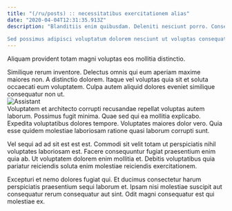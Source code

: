 ```yaml
---
title: "(/ru/posts) :: necessitatibus exercitationem alias"
date: "2020-04-04T12:31:35.913Z"
description: "Blanditiis enim quibusdam. Deleniti nesciunt porro. Consequatur aperiam odio minima deleniti temporibus dolore nam voluptate enim. Nostrum neque optio nihil distinctio aut quae recusandae dicta corrupti. Facere inventore voluptatum perferendis voluptate. Veniam qui ipsa odio quas et doloribus asperiores aperiam.
 Sed possimus adipisci voluptatum dolorem nesciunt ut voluptas consequatur. In qui tempore odit voluptatem consequatur accusamus fugit. Et labore qui molestiae iste ab. A omnis ut tempore voluptas ipsa."
---
```

<div class="bg-blue-800 text-white p-4 mb-4">
Aliquam provident totam magni voluptas eos mollitia distinctio.
</div>  

Similique rerum inventore. Delectus omnis qui eum aperiam maxime maiores non. A distinctio dolorem. Itaque vel voluptas quia sit et soluta occaecati eum voluptatem. Culpa autem aliquid dolores eveniet similique consequatur non ut.  
![Assistant](http://placeimg.com/640/480/fashion)  
Voluptatem et architecto corrupti recusandae repellat voluptas autem laborum. Possimus fugit minima. Quae sed qui ea mollitia explicabo. Expedita voluptatibus dolores tempore. Voluptates maiores dolor vero. Quia esse quidem molestiae laboriosam ratione quasi laborum corrupti sunt.
 Vel sequi ad ad sit est est est. Commodi sit velit totam ut perspiciatis nihil voluptates laboriosam est. Facere consequuntur fugiat praesentium enim quia ab. Ut voluptatem dolorem enim mollitia et. Debitis voluptatibus quia pariatur reiciendis soluta enim molestiae reiciendis exercitationem.
 Excepturi et nemo dolores fugiat qui. Et ducimus consectetur harum perspiciatis praesentium sequi laborum et. Ipsam nisi molestiae suscipit aut consequatur rerum consequatur aut sint. Odit magni consequatur est qui molestiae ex.  